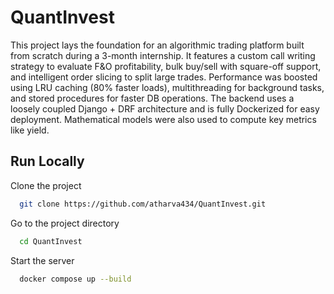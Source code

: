
# QuantInvest

This project lays the foundation for an algorithmic trading platform built from scratch during a 3-month internship. It features a custom call writing strategy to evaluate F&O profitability, bulk buy/sell with square-off support, and intelligent order slicing to split large trades. Performance was boosted using LRU caching (80% faster loads), multithreading for background tasks, and stored procedures for faster DB operations. The backend uses a loosely coupled Django + DRF architecture and is fully Dockerized for easy deployment. Mathematical models were also used to compute key metrics like yield.


## Run Locally

Clone the project

```bash
  git clone https://github.com/atharva434/QuantInvest.git
```

Go to the project directory

```bash
  cd QuantInvest
```
Start the server

```bash
  docker compose up --build
```

